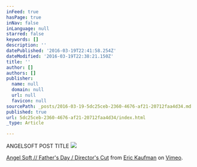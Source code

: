 ```yaml
---
inFeed: true
hasPage: true
inNav: false
inLanguage: null
starred: false
keywords: []
description: ''
datePublished: '2016-03-19T22:41:58.254Z'
dateModified: '2016-03-19T22:38:21.150Z'
title: ''
author: []
authors: []
publisher:
  name: null
  domain: null
  url: null
  favicon: null
sourcePath: _posts/2016-03-19-5dc25ceb-2360-4676-af21-20712faa4d34.md
published: true
url: 5dc25ceb-2360-4676-af21-20712faa4d34/index.html
_type: Article

---
```

ANGELSOFT POST TITLE
![](https://the-grid-user-content.s3-us-west-2.amazonaws.com/b0d4806b-0e89-4bde-bafb-f9d2e7d9eb81.jpg)

[Angel Soft // Father's Day / Director's Cut][0] from [Eric Kaufman][1] on [Vimeo][2].

[0]: https://vimeo.com/132657739
[1]: https://vimeo.com/thedivide
[2]: https://vimeo.com/